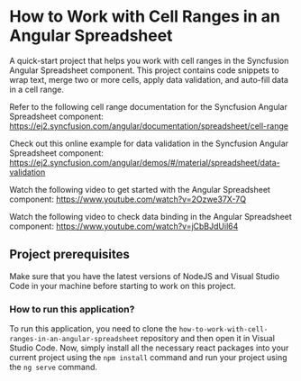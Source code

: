 # How to Work with Cell Ranges in an Angular Spreadsheet

A quick-start project that helps you work with cell ranges in the Syncfusion Angular Spreadsheet component. This project contains code snippets to wrap text, merge two or more cells, apply data validation, and auto-fill data in a cell range.

Refer to the following cell range documentation for the Syncfusion Angular Spreadsheet component:  
https://ej2.syncfusion.com/angular/documentation/spreadsheet/cell-range 

Check out this online example for data validation in the Syncfusion Angular Spreadsheet component:  
https://ej2.syncfusion.com/angular/demos/#/material/spreadsheet/data-validation 

Watch the following video to get started with the Angular Spreadsheet component: 
https://www.youtube.com/watch?v=2Ozwe37X-7Q 

Watch the following video to check data binding in the Angular Spreadsheet component: 
https://www.youtube.com/watch?v=jCbBJdUil64 

## Project prerequisites

Make sure that you have the latest versions of NodeJS and Visual Studio Code in your machine before starting to work on this project.

### How to run this application?

To run this application, you need to clone the `how-to-work-with-cell-ranges-in-an-angular-spreadsheet` repository and then open it in Visual Studio Code. Now, simply install all the necessary react packages into your current project using the `npm install` command and run your project using the `ng serve` command.